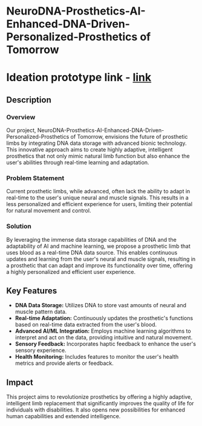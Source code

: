 # NeuroDNA-Prosthetics-AI-Enhanced-DNA-Driven-Personalized-Prosthetics of Tomorrow

# Ideation prototype link - [link](https://www.youtube.com/watch?v=pDqdarKKxVw)


## Description

### Overview
Our project, NeuroDNA-Prosthetics-AI-Enhanced-DNA-Driven-Personalized-Prosthetics of Tomorrow, envisions the future of prosthetic limbs by integrating DNA data storage with advanced bionic technology. This innovative approach aims to create highly adaptive, intelligent prosthetics that not only mimic natural limb function but also enhance the user's abilities through real-time learning and adaptation.

### Problem Statement
Current prosthetic limbs, while advanced, often lack the ability to adapt in real-time to the user's unique neural and muscle signals. This results in a less personalized and efficient experience for users, limiting their potential for natural movement and control.

### Solution
By leveraging the immense data storage capabilities of DNA and the adaptability of AI and machine learning, we propose a prosthetic limb that uses blood as a real-time DNA data source. This enables continuous updates and learning from the user's neural and muscle signals, resulting in a prosthetic that can adapt and improve its functionality over time, offering a highly personalized and efficient user experience.

## Key Features

- **DNA Data Storage:** Utilizes DNA to store vast amounts of neural and muscle pattern data.
- **Real-time Adaptation:** Continuously updates the prosthetic's functions based on real-time data extracted from the user's blood.
- **Advanced AI/ML Integration:** Employs machine learning algorithms to interpret and act on the data, providing intuitive and natural movement.
- **Sensory Feedback:** Incorporates haptic feedback to enhance the user's sensory experience.
- **Health Monitoring:** Includes features to monitor the user's health metrics and provide alerts or feedback.

## Impact

This project aims to revolutionize prosthetics by offering a highly adaptive, intelligent limb replacement that significantly improves the quality of life for individuals with disabilities. It also opens new possibilities for enhanced human capabilities and extended intelligence.
